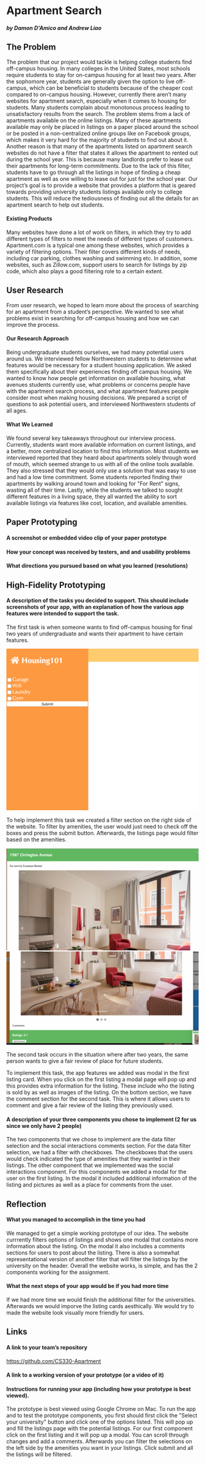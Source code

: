 # Apartment Search
##### by Damon D'Amico and Andrew Liao
## The Problem
The problem that our project would tackle is helping college students find off-campus housing. In many colleges in the United States, most schools require students to stay for on-campus housing for at least two years. After the sophomore year, students are generally given the option to live off-campus, which can be beneficial to students because of the cheaper cost compared to on-campus housing. However, currently there aren’t many websites for apartment search, especially when it comes to housing for students. Many students complain about monotonous process leading to unsatisfactory results from the search. The problem stems from a lack of apartments available on the online listings. Many of these apartments available may only be placed in listings on a paper placed around the school or be posted in a non-centralized online groups like on Facebook groups, which makes it very hard for the majority of students to find out about it. Another reason is that many of the apartments listed on apartment search websites do not have a filter that states it allows the apartment to rented out during the school year. This is because many landlords prefer to lease out their apartments for long-term commitments. Due to the lack of this filter, students have to go through all the listings in hope of finding a cheap apartment as well as one willing to lease out for just for the school year. Our project’s goal is to provide a website that provides a platform that is geared towards providing university students listings available only to college students. This will reduce the tediousness of finding out all the details for an apartment search to help out students.  
#### Existing Products
Many websites have done a lot of work on filters, in which they try to add different types of filters to meet the needs of different types of customers. Apartment.com is a typical one among these websites, which provides a variety of filtering options. Their filter covers different kinds of needs, including car parking, clothes washing and swimming etc. In addition, some websites, such as Zillow.com, support users to search for listings by zip code, which also plays a good filtering role to a certain extent.
## User Research
From user research, we hoped to learn more about the process of searching for an apartment from a student’s perspective. We wanted to see what problems exist in searching for off-campus housing and how we can improve the process.
#### Our Research Approach
Being undergraduate students ourselves, we had many potential users around us. We interviewed fellow Northwestern students to determine what features would be necessary for a student housing application. We asked them specifically about their experiences finding off campus housing. We wanted to know how people get information on available housing, what avenues students currently use, what problems or concerns people have with the apartment search process, and what apartment features people consider most when making housing decisions. We prepared a script of questions to ask potential users, and interviewed Northwestern students of all ages.
#### What We Learned
We found several key takeaways throughout our interview process. Currently, students want more available information on current listings, and a better, more centralized location to find this information. Most students we interviewed reported that they heard about apartments solely through word of mouth, which seemed strange to us with all of the online tools available. They also stressed that they would only use a solution that was easy to use and had a low time commitment. Some students reported finding their apartments by walking around town and looking for "For Rent" signs, wasting all of their time. Lastly, while the students we talked to sought different features in a living space, they all wanted the ability to sort available listings via features like cost, location, and available amenities.
## Paper Prototyping
#### A screenshot or embedded video clip of your paper prototype
#### How your concept was received by testers, and and usability problems
#### What directions you pursued based on what you learned (resolutions)

## High-Fidelity Prototyping
#### A description of the tasks you decided to support. This should include screenshots of your app, with an explanation of how the various app features were intended to support the task.
The first task is when someone wants to find off-campus housing for final two years of undergraduate and wants their apartment to have certain features.

![filter](filter.png)

To help implement this task we created a filter section on the right side of the website. To filter by amenities, the user would just need to check off the boxes and press the submit button. Afterwards, the listings page would filter based on the amenities.

![partone](partone.png)
![parttwo](parttwo.png)

The second task occurs in the situation where after two years, the same person wants to give a fair review of place for future students.



To implement this task, the app features we added was modal in the first listing card. When you click on the first listing a modal page will pop up and this provides extra information for the listing. These include who the listing is sold by as well as images of the listing. On the bottom section, we have the comment section for the second task. This is where it allows users to comment and give a fair review of the listing they previously used.

#### A description of your three components you chose to implement (2 for us since we only have 2 people)
The two components that we chose to implement are the data filter selection and the social interactions comments section. For the data filter selection, we had a filter with checkboxes. The checkboxes that the users would check indicated the type of amenities that they wanted in their listings. The other component that we implemented was the social interactions component. For this components we added a modal for the user on the first listing. In the modal it included additional information of the listing and pictures as well as a place for comments from the user.
## Reflection
#### What you managed to accomplish in the time you had
We managed to get a simple working prototype of our idea. The website currrently filters options of listings and shows one modal that contains more information about the listing. On the modal it also includes a comments sections for users to post about the listing. There is also a somewhat representational version of another filter that will filter the listings by the university on the header. Overall the website works, is simple,  and has the 2 components working for the assignment.
#### What the next steps of your app would be if you had more time
If we had more time we would finish the additional filter for the universities. Afterwards we would imporve the listing cards aesthically. We would try to made the website look visually more friendly for users. 
## Links
#### A link to your team’s repository
https://github.com/CS330-Apartment
#### A link to a working version of your prototype (or a video of it)



#### Instructions for running your app (including how your prototype is best viewed).
The prototype is best viewed using Google Chrome on Mac. To run the app and to test the prototype components, you first should first click the "Select your university" button and click one of the options listed. This will pop up and fill the listings page with the potential listings. For our first component click on the first listing and it will pop up a modal. You can scroll through changes and add a comments. Afterwards you can filter the selections on the left side  by the amenities you want in your listings. Click submit and all the listings will be filtered.

